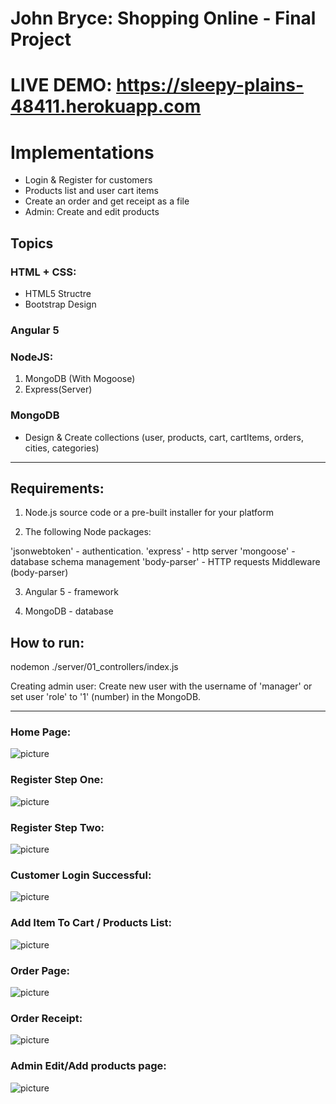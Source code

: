 # John Bryce: Shopping Online - Final Project
# LIVE DEMO: https://sleepy-plains-48411.herokuapp.com

# Implementations

* Login & Register for customers
* Products list and user cart items
* Create an order and get receipt as a file
* Admin: Create and edit products

## Topics

### HTML + CSS:
* HTML5 Structre
* Bootstrap Design

### Angular 5

### NodeJS:

1. MongoDB (With Mogoose)
2. Express(Server)

### MongoDB

- Design & Create collections (user, products, cart, cartItems, orders, cities, categories)


***

## Requirements:

1. Node.js source code or a pre-built installer for your platform

2. The following Node packages:

'jsonwebtoken' - authentication.
'express' - http server
'mongoose' - database schema management
'body-parser' - HTTP requests Middleware (body-parser)

3. Angular 5 - framework

4. MongoDB - database


## How to run:

 nodemon ./server/01_controllers/index.js

 Creating admin user: Create new user with the username of 'manager' or set user 'role' to '1' (number) in the MongoDB.

***

### Home Page:

![picture](./demo/homePage.PNG)

### Register Step One:

![picture](./demo/registerStepOne.PNG)

### Register Step Two:

![picture](./demo/registerStepTwo.PNG)

### Customer Login Successful:

![picture](./demo/customerLoginSuccessful.PNG)

### Add Item To Cart / Products List:

![picture](./demo/addItemToCart.PNG)

### Order Page:

![picture](./demo/orderPage.PNG)

### Order Receipt:

![picture](./demo/orderConfirm.PNG)

### Admin Edit/Add products page:

![picture](./demo/adminAddEditProducts.PNG)

